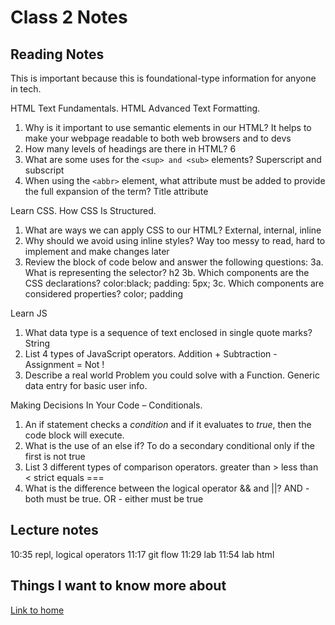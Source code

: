# Class 2 Notes

## Reading Notes

This is important because this is foundational-type information for anyone in tech.

HTML Text Fundamentals. HTML Advanced Text Formatting.

1. Why is it important to use semantic elements in our HTML?  It helps to make your webpage readable to both web browsers and to devs
2. How many levels of headings are there in HTML?  6
3. What are some uses for the `<sup> and <sub>` elements?  Superscript and subscript
4. When using the `<abbr>` element, what attribute must be added to provide the full expansion of the term?  Title attribute

Learn CSS.  How CSS Is Structured.

1. What are ways we can apply CSS to our HTML?  External, internal, inline
2. Why should we avoid using inline styles?  Way too messy to read, hard to implement and make changes later
3. Review the block of code below and answer the following questions:
3a. What is representing the selector? h2
3b. Which components are the CSS declarations? color:black; padding: 5px;
3c. Which components are considered properties? color; padding

Learn JS

1. What data type is a sequence of text enclosed in single quote marks?  String
2. List 4 types of JavaScript operators.
Addition +
Subtraction -
Assignment =
Not !
3. Describe a real world Problem you could solve with a Function.  Generic data entry for basic user info.

Making Decisions In Your Code – Conditionals.

1. An if statement checks a *condition* and if it evaluates to *true*, then the code block will execute.
2. What is the use of an else if? To do a secondary conditional only if the first is not true
3. List 3 different types of comparison operators.
greater than >
less than <
strict equals ===
4. What is the difference between the logical operator && and ||?  AND - both must be true. OR - either must be true

## Lecture notes

10:35 repl, logical operators
11:17 git flow
11:29 lab
11:54 lab html

## Things I want to know more about

[Link to home](https://mikeshen7.github.io/reading-notes)
